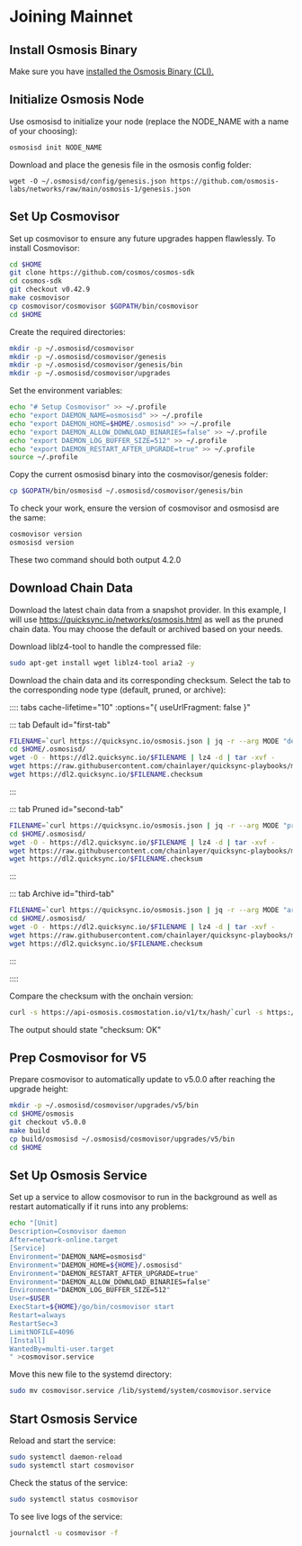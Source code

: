 # Joining Mainnet

## Install Osmosis Binary

Make sure you have [installed the Osmosis Binary (CLI).](../cli/install)

## Initialize Osmosis Node

Use osmosisd to initialize your node (replace the NODE_NAME with a name of your choosing):

```bash
osmosisd init NODE_NAME
```

Download and place the genesis file in the osmosis config folder:

```
wget -O ~/.osmosisd/config/genesis.json https://github.com/osmosis-labs/networks/raw/main/osmosis-1/genesis.json
```

## Set Up Cosmovisor

Set up cosmovisor to ensure any future upgrades happen flawlessly. To install Cosmovisor:

```bash
cd $HOME
git clone https://github.com/cosmos/cosmos-sdk
cd cosmos-sdk
git checkout v0.42.9
make cosmovisor
cp cosmovisor/cosmovisor $GOPATH/bin/cosmovisor
cd $HOME
```

Create the required directories:

```bash
mkdir -p ~/.osmosisd/cosmovisor
mkdir -p ~/.osmosisd/cosmovisor/genesis
mkdir -p ~/.osmosisd/cosmovisor/genesis/bin
mkdir -p ~/.osmosisd/cosmovisor/upgrades
```

Set the environment variables:

```bash
echo "# Setup Cosmovisor" >> ~/.profile
echo "export DAEMON_NAME=osmosisd" >> ~/.profile
echo "export DAEMON_HOME=$HOME/.osmosisd" >> ~/.profile
echo "export DAEMON_ALLOW_DOWNLOAD_BINARIES=false" >> ~/.profile
echo "export DAEMON_LOG_BUFFER_SIZE=512" >> ~/.profile
echo "export DAEMON_RESTART_AFTER_UPGRADE=true" >> ~/.profile
source ~/.profile
```

Copy the current osmosisd binary into the cosmovisor/genesis folder:

```bash
cp $GOPATH/bin/osmosisd ~/.osmosisd/cosmovisor/genesis/bin
```

To check your work, ensure the version of cosmovisor and osmosisd are the same:

```bash
cosmovisor version
osmosisd version
```

These two command should both output 4.2.0

## Download Chain Data

Download the latest chain data from a snapshot provider. In this example, I will use <a href="https://quicksync.io/networks/osmosis.html" target="_blank">https://quicksync.io/networks/osmosis.html</a> as well as the pruned chain data. You may choose the default or archived based on your needs. 

Download liblz4-tool to handle the compressed file:

```bash
sudo apt-get install wget liblz4-tool aria2 -y
```

Download the chain data and its corresponding checksum. Select the tab to the corresponding node type (default, pruned, or archive):

:::: tabs cache-lifetime="10" :options="{ useUrlFragment: false }"

::: tab Default id="first-tab"
``` bash
FILENAME=`curl https://quicksync.io/osmosis.json | jq -r --arg MODE "default" '.[] | select(.network=="default")|select (.mirror=="Netherlands")|.filename'`
cd $HOME/.osmosisd/
wget -O - https://dl2.quicksync.io/$FILENAME | lz4 -d | tar -xvf -
wget https://raw.githubusercontent.com/chainlayer/quicksync-playbooks/master/roles/quicksync/files/checksum.sh
wget https://dl2.quicksync.io/$FILENAME.checksum
```
:::


::: tab Pruned id="second-tab"
``` bash
FILENAME=`curl https://quicksync.io/osmosis.json | jq -r --arg MODE "pruned" '.[] | select(.network=="pruned")|select (.mirror=="Netherlands")|.filename'`
cd $HOME/.osmosisd/
wget -O - https://dl2.quicksync.io/$FILENAME | lz4 -d | tar -xvf -
wget https://raw.githubusercontent.com/chainlayer/quicksync-playbooks/master/roles/quicksync/files/checksum.sh
wget https://dl2.quicksync.io/$FILENAME.checksum
```
:::

::: tab Archive id="third-tab"
``` bash
FILENAME=`curl https://quicksync.io/osmosis.json | jq -r --arg MODE "archive" '.[] | select(.network=="archive")|select (.mirror=="Netherlands")|.filename'`
cd $HOME/.osmosisd/
wget -O - https://dl2.quicksync.io/$FILENAME | lz4 -d | tar -xvf -
wget https://raw.githubusercontent.com/chainlayer/quicksync-playbooks/master/roles/quicksync/files/checksum.sh
wget https://dl2.quicksync.io/$FILENAME.checksum
```
:::

::::

Compare the checksum with the onchain version:

```bash
curl -s https://api-osmosis.cosmostation.io/v1/tx/hash/`curl -s https://dl2.quicksync.io/$FILENAME.hash`|jq -r '.data.tx.body.memo'|sha512sum -c
```

The output should state "checksum: OK"

## Prep Cosmovisor for V5

Prepare cosmovisor to automatically update to v5.0.0 after reaching the upgrade height:

```bash
mkdir -p ~/.osmosisd/cosmovisor/upgrades/v5/bin
cd $HOME/osmosis
git checkout v5.0.0
make build
cp build/osmosisd ~/.osmosisd/cosmovisor/upgrades/v5/bin
cd $HOME
```

## Set Up Osmosis Service

Set up a service to allow cosmovisor to run in the background as well as restart automatically if it runs into any problems:

```bash
echo "[Unit]
Description=Cosmovisor daemon
After=network-online.target
[Service]
Environment="DAEMON_NAME=osmosisd"
Environment="DAEMON_HOME=${HOME}/.osmosisd"
Environment="DAEMON_RESTART_AFTER_UPGRADE=true"
Environment="DAEMON_ALLOW_DOWNLOAD_BINARIES=false"
Environment="DAEMON_LOG_BUFFER_SIZE=512"
User=$USER
ExecStart=${HOME}/go/bin/cosmovisor start
Restart=always
RestartSec=3
LimitNOFILE=4096
[Install]
WantedBy=multi-user.target
" >cosmovisor.service
```

Move this new file to the systemd directory:

```bash
sudo mv cosmovisor.service /lib/systemd/system/cosmovisor.service
```

## Start Osmosis Service

Reload and start the service:

```bash
sudo systemctl daemon-reload
sudo systemctl start cosmovisor
```

Check the status of the service:

```bash
sudo systemctl status cosmovisor
```

To see live logs of the service:

```bash
journalctl -u cosmovisor -f
```